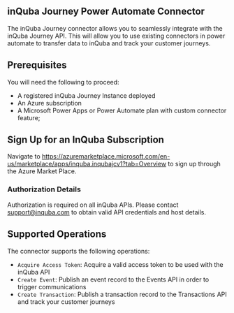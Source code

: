 
## inQuba Journey Power Automate Connector
The inQuba Journey connector allows you to seamlessly integrate with the inQuba Journey API. This will allow you to use existing connectors in power automate to transfer data to inQuba and track your customer journeys.



## Prerequisites
You will need the following to proceed:
* A registered inQuba Journey Instance deployed
* An Azure subscription
* A Microsoft Power Apps or Power Automate plan with custom connector feature;

## Sign Up for an InQuba Subscription 
Navigate to https://azuremarketplace.microsoft.com/en-us/marketplace/apps/inquba.inqubajcv1?tab=Overview to sign up through the Azure Market Place.

### Authorization Details
Authorization is required on all inQuba APIs. Please contact support@inquba.com to obtain valid API credentials and host details.


## Supported Operations
The connector supports the following operations:
* `Acquire Access Token`: Acquire a valid access token to be used with the inQuba API
* `Create Event`: Publish an event record to the Events API in order to trigger communications
* `Create Transaction`: Publish a transaction record to the Transactions API and track your customer journeys




